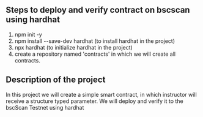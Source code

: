 
## Steps to deploy and verify contract on bscscan using hardhat
1. npm init -y
2. npm install --save-dev hardhat (to install hardhat in the project)
3. npx hardhat (to initialize hardhat in the project)
4. create a repository named 'contracts' in which we will create all contracts.


## Description of the project
In this project we will create a simple smart contract, in which instructor will receive a structure typed parameter. We will deploy and verify it to the bscScan Testnet using hardhat